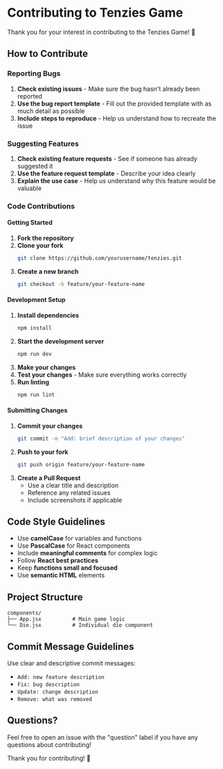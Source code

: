 # Contributing to Tenzies Game

Thank you for your interest in contributing to the Tenzies Game! 🎲

## How to Contribute

### Reporting Bugs

1. **Check existing issues** - Make sure the bug hasn't already been reported
2. **Use the bug report template** - Fill out the provided template with as much detail as possible
3. **Include steps to reproduce** - Help us understand how to recreate the issue

### Suggesting Features

1. **Check existing feature requests** - See if someone has already suggested it
2. **Use the feature request template** - Describe your idea clearly
3. **Explain the use case** - Help us understand why this feature would be valuable

### Code Contributions

#### Getting Started

1. **Fork the repository**
2. **Clone your fork**
   ```bash
   git clone https://github.com/yourusername/tenzies.git
   ```
3. **Create a new branch**
   ```bash
   git checkout -b feature/your-feature-name
   ```

#### Development Setup

1. **Install dependencies**
   ```bash
   npm install
   ```
2. **Start the development server**
   ```bash
   npm run dev
   ```
3. **Make your changes**
4. **Test your changes** - Make sure everything works correctly
5. **Run linting**
   ```bash
   npm run lint
   ```

#### Submitting Changes

1. **Commit your changes**
   ```bash
   git commit -m "Add: brief description of your changes"
   ```
2. **Push to your fork**
   ```bash
   git push origin feature/your-feature-name
   ```
3. **Create a Pull Request**
   - Use a clear title and description
   - Reference any related issues
   - Include screenshots if applicable

## Code Style Guidelines

- Use **camelCase** for variables and functions
- Use **PascalCase** for React components
- Include **meaningful comments** for complex logic
- Follow **React best practices**
- Keep **functions small and focused**
- Use **semantic HTML** elements

## Project Structure

```
components/
├── App.jsx          # Main game logic
└── Die.jsx          # Individual die component
```

## Commit Message Guidelines

Use clear and descriptive commit messages:

- `Add: new feature description`
- `Fix: bug description`
- `Update: change description`
- `Remove: what was removed`

## Questions?

Feel free to open an issue with the "question" label if you have any questions about contributing!

Thank you for contributing! 🙏
